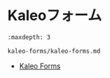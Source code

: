 # Kaleoフォーム

```{toctree}
:maxdepth: 3

kaleo-forms/kaleo-forms.md
```

- [Kaleo Forms](./kaleo-forms/kaleo-forms.md)
